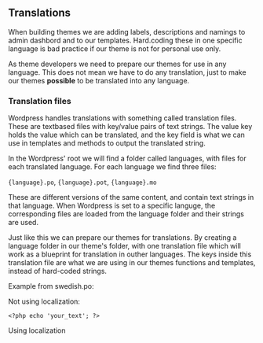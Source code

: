 ## Translations

When building themes we are adding labels, descriptions and namings to admin dashbord and to our templates. Hard.coding these in one specific language is bad practice if our theme is not for personal use only. 

As theme developers we need to prepare our themes for use in any language. This does not mean we have to do any translation, just to make our themes **possible** to be translated into any language.

### Translation files
Wordpress handles translations with something called translation files. These are textbased files with key/value pairs of text strings. The value key holds the value which can be translated, and the key field is what we can use in templates and methods to output the translated string.

In the Wordpress' root we will find a folder called languages, with files for each translated language. For each language we find three files:

`{language}.po`, `{language}.pot`, `{language}.mo`

These are different versions of the same content, and contain text strings in that language. When Wordpress is set to a specific languge, the corresponding files are loaded from the language folder and their strings are used.

Just like this we can prepare our themes for translations. By creating a language folder in our theme's folder, with one translation file which will work as a blueprint for translation in outher languages. The keys inside this translation file are what we are using in our themes functions and templates, instead of hard-coded strings.

Example from swedish.po:

Not using localization:

`<?php echo 'your_text'; ?>`

Using localization
	
<?php _e('your_text', 'theme_name'); ?>





